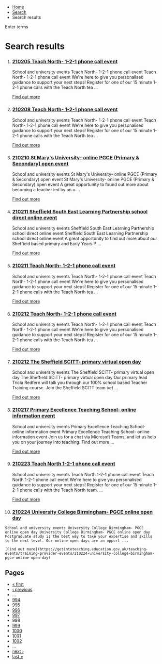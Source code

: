*   [Home](/)
*   [Search](/search)
*   Search results

Enter terms 

Search results
==============

1.  ### [210205 Teach North- 1-2-1 phone call event](https://getintoteaching.education.gov.uk/teaching-events/training-provider-events/210205-teach-north-1-2-1-phone-call-event)
    
    School and university events Teach North- 1-2-1 phone call event Teach North- 1-2-1 phone call event We're here to give you personalised guidance to support your next steps! Register for one of our 15 minute 1-2-1 phone calls with the Teach North tea ...
    
    [Find out more](https://getintoteaching.education.gov.uk/teaching-events/training-provider-events/210205-teach-north-1-2-1-phone-call-event)
    
2.  ### [210208 Teach North- 1-2-1 phone call event](https://getintoteaching.education.gov.uk/teaching-events/training-provider-events/210208-teach-north-1-2-1-phone-call-event)
    
    School and university events Teach North- 1-2-1 phone call event Teach North- 1-2-1 phone call event We're here to give you personalised guidance to support your next steps! Register for one of our 15 minute 1-2-1 phone calls with the Teach North tea ...
    
    [Find out more](https://getintoteaching.education.gov.uk/teaching-events/training-provider-events/210208-teach-north-1-2-1-phone-call-event)
    
3.  ### [210210 St Mary's University- online PGCE (Primary & Secondary) open event](https://getintoteaching.education.gov.uk/teaching-events/training-provider-events/210210-st-marys-university-online-pgce-primary-secondary-open-event)
    
    School and university events St Mary's University- online PGCE (Primary & Secondary) open event St Mary's University- online PGCE (Primary & Secondary) open event A great opportunity to found out more about becoming a teacher led by an o ...
    
    [Find out more](https://getintoteaching.education.gov.uk/teaching-events/training-provider-events/210210-st-marys-university-online-pgce-primary-secondary-open-event)
    
4.  ### [210211 Sheffield South East Learning Partnership school direct online event](https://getintoteaching.education.gov.uk/teaching-events/training-provider-events/210211-sheffield-south-east-learning-partnership-school-direct-online-event)
    
    School and university events Sheffield South East Learning Partnership school direct online event Sheffield South East Learning Partnership school direct online event A great opportunity to find out more about our Sheffield based primary and Early Years P ...
    
    [Find out more](https://getintoteaching.education.gov.uk/teaching-events/training-provider-events/210211-sheffield-south-east-learning-partnership-school-direct-online-event)
    
5.  ### [210211 Teach North- 1-2-1 phone call event](https://getintoteaching.education.gov.uk/teaching-events/training-provider-events/210211-teach-north-1-2-1-phone-call-event)
    
    School and university events Teach North- 1-2-1 phone call event Teach North- 1-2-1 phone call event We're here to give you personalised guidance to support your next steps! Register for one of our 15 minute 1-2-1 phone calls with the Teach North tea ...
    
    [Find out more](https://getintoteaching.education.gov.uk/teaching-events/training-provider-events/210211-teach-north-1-2-1-phone-call-event)
    
6.  ### [210212 Teach North- 1-2-1 phone call event](https://getintoteaching.education.gov.uk/teaching-events/training-provider-events/210212-teach-north-1-2-1-phone-call-event)
    
    School and university events Teach North- 1-2-1 phone call event Teach North- 1-2-1 phone call event We're here to give you personalised guidance to support your next steps! Register for one of our 15 minute 1-2-1 phone calls with the Teach North tea ...
    
    [Find out more](https://getintoteaching.education.gov.uk/teaching-events/training-provider-events/210212-teach-north-1-2-1-phone-call-event)
    
7.  ### [210212 The Sheffield SCITT- primary virtual open day](https://getintoteaching.education.gov.uk/teaching-events/training-provider-events/210212-the-sheffield-scitt-primary-virtual-open-day-0)
    
    School and university events The Sheffield SCITT- primary virtual open day The Sheffield SCITT- primary virtual open day Our primary lead Tricia Redfern will talk you through our 100% school based Teacher Training course. Join the Sheffield SCITT team bet ...
    
    [Find out more](https://getintoteaching.education.gov.uk/teaching-events/training-provider-events/210212-the-sheffield-scitt-primary-virtual-open-day-0)
    
8.  ### [210217 Primary Excellence Teaching School- online information event](https://getintoteaching.education.gov.uk/teaching-events/training-provider-events/210217-primary-excellence-teaching-school-online-information-event)
    
    School and university events Primary Excellence Teaching School- online information event Primary Excellence Teaching School- online information event Join us for a chat via Microsoft Teams, and let us help you on your journey into teaching. Find out more ...
    
    [Find out more](https://getintoteaching.education.gov.uk/teaching-events/training-provider-events/210217-primary-excellence-teaching-school-online-information-event)
    
9.  ### [210223 Teach North 1-2-1 phone call event](https://getintoteaching.education.gov.uk/teaching-events/training-provider-events/210223-teach-north-1-2-1-phone-call-event)
    
    School and university events Teach North 1-2-1 phone call event Teach North 1-2-1 phone call event We're here to give you personalised guidance to support your next steps! Register for one of our 15 minute 1-2-1 phone calls with the Teach North team. ...
    
    [Find out more](https://getintoteaching.education.gov.uk/teaching-events/training-provider-events/210223-teach-north-1-2-1-phone-call-event)
    
10.  ### [210224 University College Birmingham- PGCE online open day](https://getintoteaching.education.gov.uk/teaching-events/training-provider-events/210224-university-college-birmingham-pgce-online-open-day)
    
    School and university events University College Birmingham- PGCE online open day University College Birmingham- PGCE online open day Postgraduate study is the best way to take your expertise and skills to the next level. Our online open days are an opport ...
    
    [Find out more](https://getintoteaching.education.gov.uk/teaching-events/training-provider-events/210224-university-college-birmingham-pgce-online-open-day)
    

Pages
-----

*   [« first](/search/site "Go to first page")
*   [‹ previous](/search/site?page=996 "Go to previous page")
*   …
*   [994](/search/site?page=993 "Go to page 994")
*   [995](/search/site?page=994 "Go to page 995")
*   [996](/search/site?page=995 "Go to page 996")
*   [997](/search/site?page=996 "Go to page 997")
*   998
*   [999](/search/site?page=998 "Go to page 999")
*   [1000](/search/site?page=999 "Go to page 1000")
*   [1001](/search/site?page=1000 "Go to page 1001")
*   [1002](/search/site?page=1001 "Go to page 1002")
*   …
*   [next ›](/search/site?page=998 "Go to next page")
*   [last »](/search/site?page=1032 "Go to last page")